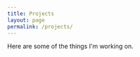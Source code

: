 ```yaml
---
title: Projects
layout: page
permalink: /projects/
---
```


Here are some of the things I'm working on.

